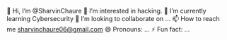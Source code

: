 👋 Hi, I’m @SharvinChaure
👀 I’m interested in hacking.
🌱 I’m currently learning Cybersecurity
💞️ I’m looking to collaborate on ...
📫 How to reach me sharvinchaure06@gmail.com
😄 Pronouns: ...
⚡ Fun fact: ...
